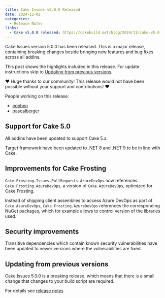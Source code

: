 ```yaml
---
title: Cake Issues v5.0.0 Released
date: 2024-12-02
categories:
  - Release Notes
links:
  - Cake v5.0.0 released: https://cakebuild.net/blog/2024/11/cake-v5.0.0-released
---
```


Cake Issues version 5.0.0 has been released.
This is a major release, containing breaking changes beside bringing new features and bug fixes across all addins.

<!-- more -->

This post shows the highlights included in this release.
For update instructions skip to [Updating from previous versions](#updating-from-previous-versions).

❤ Huge thanks to our community! This release would not have been possible without your support and contributions! ❤

People working on this release:

* [eoehen](https://github.com/eoehen)
* [pascalberger](https://github.com/pascalberger)

## Support for Cake 5.0

All addins have been updated to support Cake 5.x.

Target framework have been updated to .NET 8 and .NET 9 to be in line with Cake.

## Improvements for Cake Frosting

`Cake.Frosting.Issues.PullRequests.AzureDevOps` now references `Cake.Frosting.AzureDevOps`,
a version of `Cake.AzureDevOps`, optimized for Cake Frosting.

Instead of shipping client assemblies to access Azure DevOps as part of `Cake.AzureDevOps`,
`Cake.Frosting.AzureDevOps` references the corresponding NuGet packages, which for example
allows to control version of the libraries used.

## Security improvements

Transitive dependencies which contain known security vulnerabilities have been updated to
newer versions where the vulnerabilities are fixed.

## Updating from previous versions

Cake.Issues 5.0.0 is a breaking release, which means that there is a small change that changes to your
build script are required.

For details see [release notes](https://github.com/cake-contrib/Cake.Issues/releases/tag/5.0.0)
